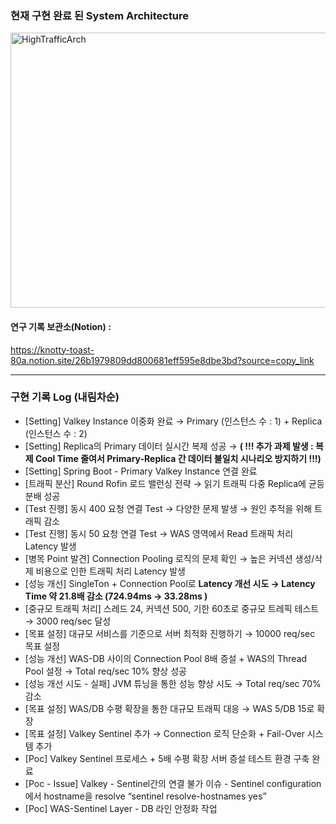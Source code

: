 ### 현재  구현 완료 된 System Architecture

<img width="660" height="440" alt="HighTrafficArch" src="https://github.com/user-attachments/assets/2d7b086f-3bdc-4966-a720-b89a507c9520" />

#### 연구 기록 보관소(Notion) :    
https://knotty-toast-80a.notion.site/26b1979809dd800681eff595e8dbe3bd?source=copy_link  

---

### 구현 기록 Log (내림차순)

- [Setting] Valkey Instance 이중화 완료 → Primary (인스턴스 수 : 1) + Replica (인스턴스 수 : 2)
- [Setting] Replica의 Primary 데이터 실시간 복제 성공 → **( !!! 추가 과제 발생 : 복제 Cool Time 줄여서 Primary-Replica 간 데이터 불일치 시나리오 방지하기 !!!)**
- [Setting] Spring Boot - Primary Valkey Instance 연결 완료
- [트래픽 분산] Round Rofin 로드 밸런싱 전략 → 읽기 트래픽 다중 Replica에 균등 분배 성공
- [Test 진행] 동시 400 요청 연결 Test → 다양한 문제 발생 → 원인 추적을 위해 트래픽 감소
- [Test 진행] 동시 50 요청 연결 Test → WAS 영역에서 Read 트래픽 처리 Latency 발생
- [병목 Point 발견] Connection Pooling 로직의 문제 확인 → 높은 커넥션 생성/삭제 비용으로 인한 트래픽 처리 Latency 발생
- [성능 개선] SingleTon + Connection Pool로 **Latency 개선 시도 → Latency Time 약 21.8배 감소 (724.94ms → 33.28ms )**
- [중규모 트래픽 처리] 스레드 24, 커넥션 500, 기한 60초로 중규모 트레픽 테스트 → 3000 req/sec 달성
- [목표 설정] 대규모 서비스를 기준으로 서버 최적화 진행하기 → 10000 req/sec 목표 설정
- [성능 개선] WAS-DB 사이의 Connection Pool 8배 증설 + WAS의 Thread Pool 설정 → Total req/sec 10% 향상 성공
- [성능 개선 시도 - 실패] JVM 튜닝을 통한 성능 향상 시도 → Total req/sec 70% 감소
- [목표 설정] WAS/DB 수평 확장을 통한 대규모 트래픽 대응 → WAS 5/DB 15로 확장
- [목표 설정] Valkey Sentinel 추가 → Connection 로직 단순화 + Fail-Over 시스템 추가
- [Poc] Valkey Sentinel 프로세스 + 5배 수평 확장 서버 증설 테스트 환경 구축 완료
- [Poc - Issue] Valkey - Sentinel간의 연결 불가 이슈  -  Sentinel configuration에서 hostname을 resolve “sentinel resolve-hostnames yes”
- [Poc] WAS-Sentinel Layer - DB 라인 안정화 작업
